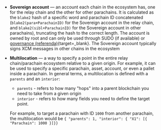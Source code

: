  - **Sovereign account** —  an account each chain in the ecosystem has, one for the relay chain and the other for other parachains. It is calculated as the `blake2` hash of a specific word and parachain ID concatenated (`blake2(para+ParachainID)` for the Sovereign account in the relay chain, and `blake2(sibl+ParachainID)` for the Sovereign account in other parachains), truncating the hash to the correct length. The account is owned by root and can only be used through SUDO (if available) or [governance (referenda)](/learn/features/governance/){target=\_blank}. The Sovereign account typically signs XCM messages in other chains in the ecosystem
 - **Multilocation** —  a way to specify a point in the entire relay chain/parachain ecosystem relative to a given origin. For example, it can be used to specify a specific parachain, asset, account, or even a pallet inside a parachain. In general terms, a multilocation is defined with a `parents` and an `interior`:
 
    - `parents` - refers to how many "hops" into a parent blockchain you need to take from a given origin
    - `interior` - refers to how many fields you need to define the target point. 
    
    For example, to target a parachain with ID `1000` from another parachain, the multilocation would be `{ "parents": 1, "interior": { "X1": [{ "Parachain": 1000 }]}}`
